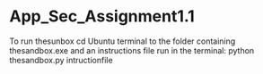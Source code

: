 App_Sec_Assignment1.1
=====================
To run thesunbox cd Ubuntu terminal to the folder containing thesandbox.exe and an instructions file
run in the terminal:
python thesandbox.py intructionfile
